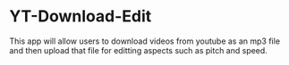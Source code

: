 ﻿# YT-Download-Edit
This app will allow users to download videos from youtube as an mp3 file and then upload that file for editting aspects such as pitch and speed.
